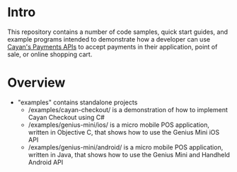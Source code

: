 # Intro

This repository contains a number of code samples, quick start guides, and example programs intended to demonstrate how a developer can use [Cayan's Payments APIs](https://cayan.com/developers/) to accept payments in their application, point of sale, or online shopping cart.

# Overview

* "examples" contains standalone projects 
  * /examples/cayan-checkout/ is a demonstration of how to implement Cayan Checkout using C#
  * /examples/genius-mini/ios/ is a micro mobile POS application, written in Objective C, that shows how to use the Genius Mini iOS API
  * /examples/genius-mini/android/ is a micro mobile POS application, written in Java, that shows how to use the Genius Mini and Handheld Android API
